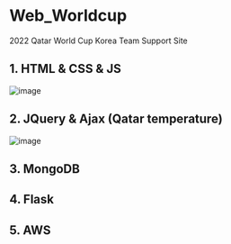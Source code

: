 # Web_Worldcup
2022 Qatar World Cup Korea Team Support Site
 
 ## 1. HTML & CSS & JS
 
 ![image](https://user-images.githubusercontent.com/87745990/201534494-7935c92e-0381-4517-b94d-6bc5ca1c8384.png)

## 2. JQuery & Ajax (Qatar temperature)

![image](https://user-images.githubusercontent.com/87745990/201962031-a873da91-d2db-42f1-ab0e-5ff515e1b031.png)

## 3. MongoDB

## 4. Flask

## 5. AWS
